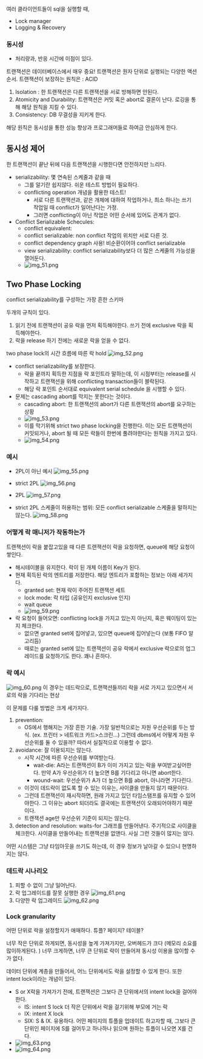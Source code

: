 여러 클라이언트들이 sql을 실행할 때, 
- Lock manager
- Logging & Recovery

### 동시성
- 처리량과, 반응 시간에 이점이 있다. 

트랜잭션은 데이터베이스에서 매우 중요! 
트랜잭션은 원자 단위로 실행되는 다양한 액션 순서. 
트랜잭션이 보장하는 원칙은 : ACID
1. Isolation : 한 트랜잭션은 다른 트랜잭션을 서로 방해하면 안된다. 
2. Atomicity and Durability: 트랜잭션은 커밋 혹은 abort로 결론이 난다. 로깅을 통해 해당 원칙을 지킬 수 있다. 
3. Consistency: DB 무결성을 지키게 한다. 

해당 원칙은 동시성을 통한 성능 향상과 프로그래머들로 하여금 안심하게 한다. 

## 동시성 제어
한 트랜잭션이 끝난 뒤에 다음 트랜잭션을 시행한다면 안전하지만 느리다.
- serializability: 몇 연속된 스케줄과 같을 때 
  - 그를 알기란 쉽지않다. 쉬운 테스트 방법이 필요하다.
  - conflicting operation 개념을 활용한 테스트! 
    - 서로 다른 트랜잭션과, 같은 개체에 대하여 작업하거나, 최소 하나는 쓰기 작업일 때 conflict가 일어난다는 가정.
    - 그러면 conflicting이 아닌 작업은 어떤 순서에 있어도 관계가 없다.
- Conflict Serializable Schecules:
  - conflict equivalent: 
  - conflict serializable: non conflict 작업의 위치만 서로 다른 것. 
  - conflict dependency graph 사용! 비순환이어야 conflict serializable
  - view serializability: conflict serializability보다 더 많은 스케줄의 가능성을 열어둔다. 
  - ![img_51.png](img_51.png)

## Two Phase Locking
conflict serializability를 구성하는 가장 흔한 스키마

두개의 규칙이 있다. 
1. 읽기 전에 트랜잭션이 공유 락을 먼저 획득해야한다. 쓰기 전에 exclusive 락을 획득해야한다.
2. 락을 release 하기 전에는 새로운 락을 얻을 수 없다.

two phase lock의 시간 흐름에 따른 락 hold
![img_52.png](img_52.png)

- conflict serializability를 보장한다. 
  - 락을 끝까지 획득한 지점을 락 포인트라 말하는데, 이 시점부터는 release를 시작하고 트랜잭션을 위해 conflicting transaction들이 블락된다. 
  - 해당 락 포인트 순서대로 equivalent serial schedule 을 시행할 수 있다.
- 문제는 cascading abort를 막지는 못한다는 것이다.
  - cascading abort: 한 트랜잭션의 abort가 다른 트랜잭션의 abort를 요구하는 상황
  - ![img_53.png](img_53.png)
  - 이를 막기위해 strict two phase locking을 진행한다. 이는 모든 트랜잭션이 커밋되거나, abort 될 때 모든 락들이 한번에 풀려야한다는 원칙을 가지고 있다. 
  - ![img_54.png](img_54.png)

### 예시
- 2PL이 아닌 예시
![img_55.png](img_55.png)
- strict 2PL
![img_56.png](img_56.png)
- 2PL
![img_57.png](img_57.png)

- strict 2PL 스케줄이 허용하는 범위: 모든 conflict serializable 스케줄을 말하지는 않는다.
![img_58.png](img_58.png)

### 어떻게 락 매니저가 작동하는가
트랜잭션이 락을 붙잡고있을 때 다른 트랜잭션이 락을 요청하면, queue에 해당 요청이 쌓인다.
- 해시테이블을 유지한다. 락이 된 개체 이름이 Key가 된다.
- 현재 획득된 락의 엔트리를 저장한다. 해당 엔트리가 포함하는 정보는 아래 세가지다.
  - granted set: 현재 락이 주어진 트랜잭션 세트
  - lock mode: 락 타입 (공유인지 exclusive 인지)
  - wait queue
  - ![img_59.png](img_59.png)
- 락 요청이 들어오면: conflicting lock을 가지고 있는지 아닌지, 혹은 웨이팅이 있는지 체크한다. 
  - 없으면 granted set에 집어넣고, 있으면 queue에 집어넣는다 (보통 FIFO 알고리듬)
  - 때로는 granted set에 있는 트랜잭션이 공유 락에서 exclusive 락으로의 업그레이드를 요청하기도 한다. 꽤나 흔하다. 

### 락 예시
![img_60.png](img_60.png)
이 경우는 데드락으로, 트랜잭션들끼리 락을 서로 가지고 있으면서 서로의 락을 기다리는 현상

이 문제를 다룰 방법은 크게 세가지다.
1. prevention: 
   - OS에서 행해지는 가장 흔한 기술. 가장 일반적으로는 자원 우선순위를 두는 방식. (ex. 프린터 > 네트워크 카드>스크린...) 그런데 dbms에서 어떻게 자원 우선순위를 둘 수 있을까? 따라서 실질적으로 이용할 수 없다. 
2. avoidance: 잘 이용되지는 않는다.
   - 시작 시간에 따른 우선순위를 부여받는다. 
     - wait-die: A라는 트랜잭션이 B가 이미 가지고 있는 락을 부여받고싶어한다. 만약 A가 우선순위가 더 높으면 B를 기다리고 아니면 abort한다.
     - wound-wait: 우선순위가 A가 더 높으면 B를 abort, 아니라면 기다린다. 
   - 이것이 데드락이 없도록 할 수 있는 이유는, 사이클을 만들지 않기 때문이다. 
   - 그런데 트랜잭션이 재시작하면, 원래 가지고 있던 타임스탬프를 유지할 수 있어야한다. 그 이유는 abort 되더라도 결국에는 트랜잭션이 오래되어야하기 때문이다. 
   - 트랜잭션 age만 우선순위 기준이 되지는 않는다. 
3. detection and resolution: waits-for 그래프를 만들어낸다. 주기적으로 사이클을 체크한다. 사이클을 만들어내는 트랜잭션을 없앤다. 사실 그런 것들이 많지는 않다. 

어떤 시스템은 그냥 타임아웃을 쓰기도 하는데, 이 경우 정보가 날아갈 수 있으니 현명하지는 않다.

### 데드락 시나리오
1. 피할 수 없이 그냥 일어난다. 
2. 락 업그레이드를 잘못 실행한 경우
![img_61.png](img_61.png)
3. 다양한 락 업그레이드 
![img_62.png](img_62.png)

### Lock granularity
어떤 단위로 락을 설정할지가 애매하다. 튜플? 페이지? 테이블? 

너무 작은 단위로 하게되면, 동시성을 높게 가져가지만, 오버헤드가 크다 (메모리 소요를 많이하게된다. )
너무 크게하면, 너무 큰 단위로 락이 만들어져 동시성 이용을 많이할 수가 없다. 

데이터 단위에 계층을 만들어서, 어느 단위에서도 락을 설정할 수 있게 한다.
또한 intent lock이라는 개념이 있다. 
- S or X락을 가져가기 전에, 트랜잭션은 그보다 큰 단위에서의 intent lock을 걸어야한다.
  - IS: intent S lock 더 작은 단위에서 락을 걸기위해 부모에 거는 락
  - IX: intent X lock
  - SIX: S & IX. 유용하다. 어떤 페이지의 튜플을 업데이트 하고자할 때, 그보다 큰 단위인 페이지에 S를 걸어두고 하나하나 읽으며 원하는 튜플이 나오면 X를 건다. 
- ![img_63.png](img_63.png)
- ![img_64.png](img_64.png)